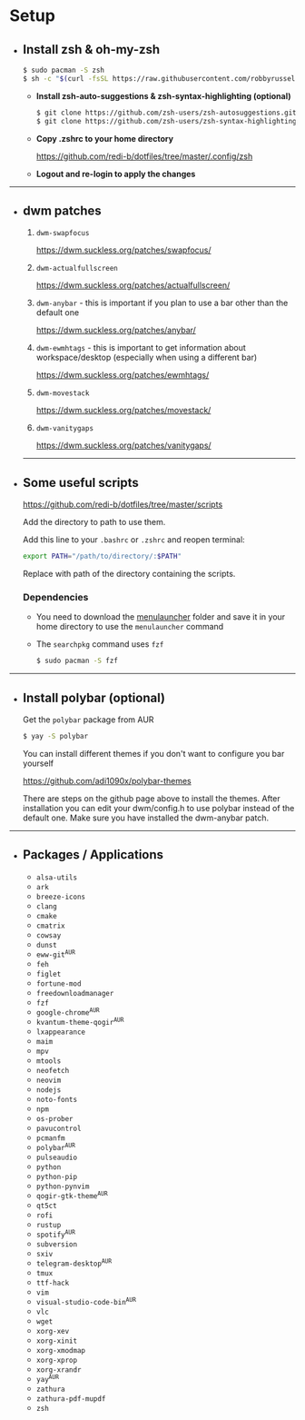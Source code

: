# Setup

- ## Install zsh & oh-my-zsh

    ```bash
    $ sudo pacman -S zsh
    $ sh -c "$(curl -fsSL https://raw.githubusercontent.com/robbyrussell/oh-my-zsh/master/tools/install.sh)"
    ```

    - **Install zsh-auto-suggestions & zsh-syntax-highlighting (optional)**

        ```bash
        $ git clone https://github.com/zsh-users/zsh-autosuggestions.git $ZSH_CUSTOM/plugins/zsh-autosuggestions
        $ git clone https://github.com/zsh-users/zsh-syntax-highlighting.git $ZSH_CUSTOM/plugins/zsh-syntax-highlighting
        ```

    - **Copy .zshrc to your home directory**

        https://github.com/redi-b/dotfiles/tree/master/.config/zsh

    - **Logout and re-login to apply the changes**

---

- ## **dwm patches**

    1. ```dwm-swapfocus```

        https://dwm.suckless.org/patches/swapfocus/

    2. ```dwm-actualfullscreen```

        https://dwm.suckless.org/patches/actualfullscreen/

    3. ```dwm-anybar``` - this is important if you plan to use a bar other than the default one

        https://dwm.suckless.org/patches/anybar/

    5. ```dwm-ewmhtags``` - this is important to get information about workspace/desktop (especially when using a different bar)

        https://dwm.suckless.org/patches/ewmhtags/

    6. ```dwm-movestack```
  
        https://dwm.suckless.org/patches/movestack/

    7. ```dwm-vanitygaps```

        https://dwm.suckless.org/patches/vanitygaps/

    ---

- ## **Some useful scripts**

    https://github.com/redi-b/dotfiles/tree/master/scripts

    Add the directory to path to use them.

    Add this line to your ```.bashrc``` or ```.zshrc``` and reopen terminal:

    ```bash
    export PATH="/path/to/directory/:$PATH"
    ```

    Replace with path of the directory containing the scripts.

    ### Dependencies

    - You need to download the [menulauncher](https://github.com/redi-b/dotfiles/tree/master/menulauncher) folder and save it in your home directory to use the ```menulauncher``` command
    - The ```searchpkg``` command uses ```fzf```

        ```bash
        $ sudo pacman -S fzf
        ```

---

- ## **Install polybar (optional)**

    Get the ```polybar``` package from AUR

    ```bash
    $ yay -S polybar
    ```

    You can install different themes if you don't want to configure you bar yourself

    https://github.com/adi1090x/polybar-themes

    There are steps on the github page above to install the themes. After installation you can edit your dwm/config.h to use polybar instead of the default one. Make sure you have installed the dwm-anybar patch.
  
---

- ## **Packages / Applications**
    
    - ```alsa-utils``` 
    - ```ark``` 
    - ```breeze-icons``` 
    - ```clang``` 
    - ```cmake``` 
    - ```cmatrix``` 
    - ```cowsay``` 
    - ```dunst``` 
    - <code>eww-git<sup>AUR</sup></code>
    - ```feh``` 
    - ```figlet``` 
    - ```fortune-mod``` 
    - ```freedownloadmanager``` 
    - ```fzf``` 
    - <code>google-chrome<sup>AUR</sup></code>
    - <code>kvantum-theme-qogir<sup>AUR</sup></code>
    - ```lxappearance``` 
    - ```maim``` 
    - ```mpv``` 
    - ```mtools``` 
    - ```neofetch``` 
    - ```neovim``` 
    - ```nodejs``` 
    - ```noto-fonts``` 
    - ```npm``` 
    - ```os-prober``` 
    - ```pavucontrol``` 
    - ```pcmanfm``` 
    - <code>polybar<sup>AUR</sup></code>
    - ```pulseaudio``` 
    - ```python``` 
    - ```python-pip``` 
    - ```python-pynvim``` 
    - <code>qogir-gtk-theme<sup>AUR</sup></code>
    - ```qt5ct``` 
    - ```rofi``` 
    - ```rustup``` 
    - <code>spotify<sup>AUR</sup></code>
    - ```subversion``` 
    - ```sxiv``` 
    - <code>telegram-desktop<sup>AUR</sup></code>
    - ```tmux``` 
    - ```ttf-hack``` 
    - ```vim``` 
    - <code>visual-studio-code-bin<sup>AUR</sup></code>
    - ```vlc``` 
    - ```wget``` 
    - ```xorg-xev``` 
    - ```xorg-xinit``` 
    - ```xorg-xmodmap``` 
    - ```xorg-xprop``` 
    - ```xorg-xrandr``` 
    - <code>yay<sup>AUR</sup></code>
    - ```zathura``` 
    - ```zathura-pdf-mupdf``` 
    - ```zsh``` 
